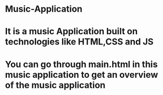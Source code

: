 # Music-Application
# It is a music Application built on technologies like HTML,CSS and JS
# You can go through main.html in this music application to get an overview of the music application
